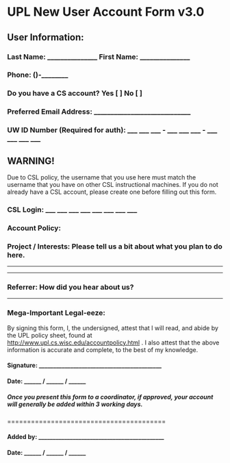 # UPL New User Account Form v3.0

## User Information:
### Last Name: _______________ First Name: _______________
### Phone: (____)____-________
### Do you have a CS account? Yes [ ]  No [ ]
### Preferred Email Address: _____________________________
### UW ID Number (Required for auth): ___ ___ ___ - ___ ___ ___ - ___ ___ ___ ___ 

## WARNING!
Due to CSL policy, the username that you use here must match the username that you have on other CSL instructional machines. If you do not already have a CSL account, please create one before filling out this form.

### CSL Login: ___ ___ ___ ___ ___ ___ ___ ___

### Account Policy:

### Project / Interests: Please tell us a bit about what you plan to do here.
___________________________________________________________
___________________________________________________________

### Referrer: How did you hear about us?
___________________________________________________________

### Mega-Important Legal-eeze:
By signing this form, I, the undersigned, attest that I will read, and abide by the UPL policy sheet, found at http://www.upl.cs.wisc.edu/accountpolicy.html . I also attest that the above information is accurate and complete, to the best of my knowledge.

#### Signature: ___________________________________________
#### Date: ______ / ______ / ______ 

##### Once you present this form to a coordinator, if approved, your account will generally be added within 3 working days.

========================================
#### Added by: ____________________________________________
#### Date: ______ / ______ / ______


